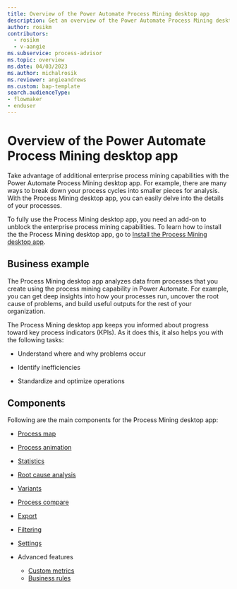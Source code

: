 ```yaml
---
title: Overview of the Power Automate Process Mining desktop app
description: Get an overview of the Power Automate Process Mining desktop app.
author: rosikm
contributors:
  - rosikm
  - v-aangie
ms.subservice: process-advisor
ms.topic: overview
ms.date: 04/03/2023
ms.author: michalrosik
ms.reviewer: angieandrews
ms.custom: bap-template
search.audienceType:
- flowmaker
- enduser
---
```


# Overview of the Power Automate Process Mining desktop app

Take advantage of additional enterprise process mining capabilities with the Power Automate Process Mining desktop app. For example, there are many ways to break down your process cycles into smaller pieces for analysis. With the Process Mining desktop app, you can easily delve into the details of your processes.

To fully use the Process Mining desktop app, you need an add-on to unblock the enterprise process mining capabilities. To learn how to install the the Process Mining desktop app, go to [Install the Process Mining desktop app](how-to-start-with-minit-desktop-application.md).

## Business example

The Process Mining desktop app analyzes data from processes that you create using the process mining capability in Power Automate. For example, you can get deep insights into how your processes run, uncover the root cause of problems, and build useful outputs for the rest of your organization.

The Process Mining desktop app keeps you informed about progress toward key process indicators (KPIs). As it does this, it also helps you with the following tasks:

- Understand where and why problems occur

- Identify inefficiencies

- Standardize and optimize operations

## Components

Following are the main components for the Process Mining desktop app:

- [Process map](process-map.md)

- [Process animation](process-animation.md)

- [Statistics](statistics.md)

- [Root cause analysis](root-cause-analysis-overview.md)

- [Variants](variants.md)

- [Process compare](process-compare-compliance.md)

- [Export](export.md)

- [Filtering](filtering.md)

- [Settings](settings.md)

- Advanced features
    - [Custom metrics](custom-metrics.md)
    - [Business rules](business-rules.md)

